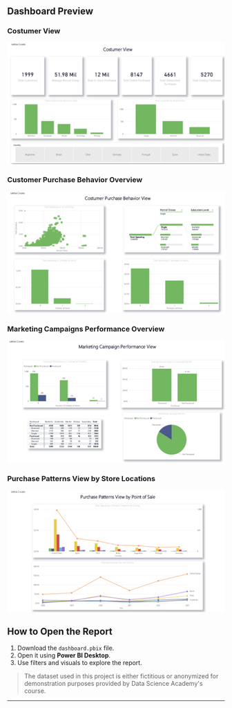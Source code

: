 ## Dashboard Preview

### Costumer View  
![Costumer View](Images/Costumer%20View.png)

### Customer Purchase Behavior Overview  
![Purchase Behavior Overview](Images/Purchase%20Behavior%20Overview.png)

### Marketing Campaigns Performance Overview  
![Campaigns Performance Overview](Images/Campaigns%20Performance%20Overview.png)

### Purchase Patterns View by Store Locations  
![Purchase Patterns View by Store Locations](Images/Purchase%20Patterns%20View%20by%20Store%20Location.png)
## How to Open the Report

1. Download the `dashboard.pbix` file.  
2. Open it using **Power BI Desktop**.  
3. Use filters and visuals to explore the report.

> The dataset used in this project is either fictitious or anonymized for demonstration purposes provided by Data Science Academy's course.

---

